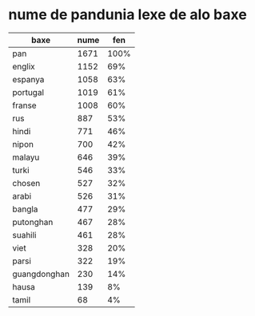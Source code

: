 # nume de pandunia lexe de alo baxe

| baxe  | nume  | fen |
|-------|-------|-----|
| pan | 1671 | 100% |
| englix | 1152 | 69% |
| espanya | 1058 | 63% |
| portugal | 1019 | 61% |
| franse | 1008 | 60% |
| rus | 887 | 53% |
| hindi | 771 | 46% |
| nipon | 700 | 42% |
| malayu | 646 | 39% |
| turki | 546 | 33% |
| chosen | 527 | 32% |
| arabi | 526 | 31% |
| bangla | 477 | 29% |
| putonghan | 467 | 28% |
| suahili | 461 | 28% |
| viet | 328 | 20% |
| parsi | 322 | 19% |
| guangdonghan | 230 | 14% |
| hausa | 139 | 8% |
| tamil | 68 | 4% |
